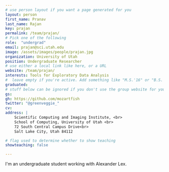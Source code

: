 ```yaml
---
# use person layout if you want a page generated for you
layout: person
first_name: Pranav
last_name: Rajan
key: prajan
permalink: /team/prajan/
# Pick one of the following
role:  "undergrad"
email: prajan@sci.utah.edu
image: /assets/images/people/prajan.jpg
organization: University of Utah
position: Undergraduate Researcher
# use either a local link like here, or a URL
website: /team/prajan/
interests: Tools for Exploratory Data Analysis
#  leave empty if you're active. Add something like "M.S.'16" or "B.S.'17" if you got a degree while at VDL. Add "N" if you left VDS before you got a degree.
graduated:
# stuff below can be ignored if you don't use the group website for your private website
gs:
gh: https://github.com/mozartfish
twitter: "@greenveggie_"
cv:
address: |
    Scientific Computing and Imaging Institute, <br>
    School of Computing, University of Utah <br>
    72 South Central Campus Drive<br>
    Salt Lake City, Utah 84112

# flag used to determine whether to show teaching
showteaching: false

---
```


I'm an undergraduate student working with Alexander Lex.
